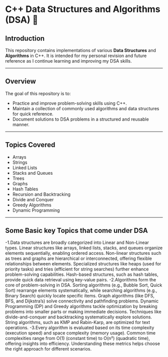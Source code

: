 # C++ Data Structures and Algorithms (DSA) 🚀

## Introduction
This repository contains implementations of various **Data Structures** and **Algorithms** in C++. It is intended for my personal revision and future reference as I continue learning and improving my DSA skills.

---

## Overview
The goal of this repository is to:
- Practice and improve problem-solving skills using C++.
- Maintain a collection of commonly used algorithms and data structures for quick reference.
- Document solutions to DSA problems in a structured and reusable manner.

---

## Topics Covered
- Arrays
- Strings
- Linked Lists 
- Stacks and Queues
- Trees 
- Graphs 
- Hash Tables
- Recursion and Backtracking
- Divide and Conquer
- Greedy Algorithms
- Dynamic Programming

---
## Some Basic key Topics that come under DSA
-1.Data structures are broadly categorized into Linear and Non-Linear types. Linear structures like arrays, linked lists, stacks, and queues organize elements sequentially, enabling ordered access. Non-linear 
  structures such as trees and graphs are hierarchical or interconnected, offering flexible relationships between elements. Specialized structures like heaps (used for priority tasks) and tries (efficient for 
  string searches) further enhance problem-solving capabilities. Hash-based structures, such as hash tables, provide quick data retrieval using key-value pairs.
-2.Algorithms form the core of problem-solving in DSA. Sorting algorithms (e.g., Bubble Sort, Quick Sort) rearrange elements systematically, while searching algorithms (e.g., Binary Search) quickly locate 
  specific items. Graph algorithms (like DFS, BFS, and Dijkstra’s) solve connectivity and pathfinding problems. Dynamic Programming (DP) and Greedy algorithms tackle optimization by breaking problems into smaller 
  parts or making immediate decisions. Techniques like divide-and-conquer and backtracking systematically explore solutions. String algorithms, such as KMP and Rabin-Karp, are optimized for text operations.
-3.Every algorithm is evaluated based on its time complexity (execution speed) and space complexity (memory usage). Common time complexities range from O(1) (constant time) to O(n²) (quadratic time), offering 
  insights into efficiency. Understanding these metrics helps choose the right approach for different scenarios.
